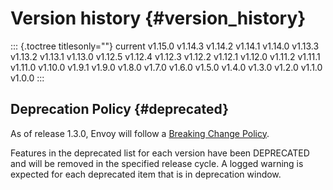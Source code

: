 Version history {#version_history}
===============

::: {.toctree titlesonly=""}
current v1.15.0 v1.14.3 v1.14.2 v1.14.1 v1.14.0 v1.13.3 v1.13.2 v1.13.1
v1.13.0 v1.12.5 v1.12.4 v1.12.3 v1.12.2 v1.12.1 v1.12.0 v1.11.2 v1.11.1
v1.11.0 v1.10.0 v1.9.1 v1.9.0 v1.8.0 v1.7.0 v1.6.0 v1.5.0 v1.4.0 v1.3.0
v1.2.0 v1.1.0 v1.0.0
:::

Deprecation Policy {#deprecated}
------------------

As of release 1.3.0, Envoy will follow a [Breaking Change
Policy](https://github.com/envoyproxy/envoy/blob/master//CONTRIBUTING.md#breaking-change-policy).

Features in the deprecated list for each version have been DEPRECATED
and will be removed in the specified release cycle. A logged warning is
expected for each deprecated item that is in deprecation window.
